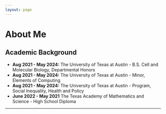 ```yaml
---
layout: page
---
```


# About Me



## Academic Background

- **Aug 2021 - May 2024:** The University of Texas at Austin - B.S. Cell and Molecular Biology, Departmental Honors
- **Aug 2021 - May 2024:** The University of Texas at Austin - Minor, Elements of Computing
- **Aug 2021 - May 2024:** The University of Texas at Austin - Program, Social Inequality, Health and Policy
- **June 2022 - May 2021** The Texas Academy of Mathematics and Science - High School Diploma

---


